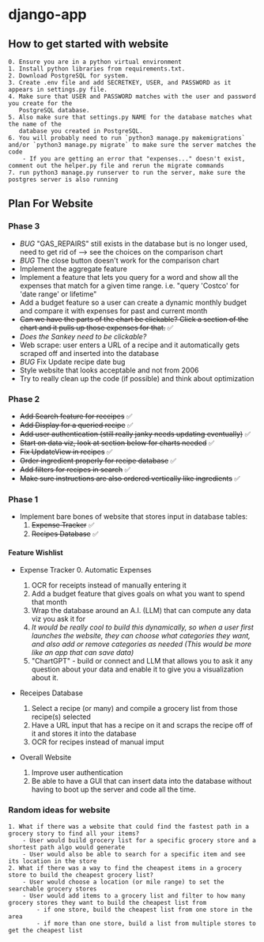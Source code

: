 # django-app

## How to get started with website

    0. Ensure you are in a python virtual environment
    1. Install python libraries from requirements.txt.
    2. Download PostgreSQL for system.
    3. Create .env file and add SECRETKEY, USER, and PASSWORD as it appears in settings.py file.
    4. Make sure that USER and PASSWORD matches with the user and password you create for the 
       PostgreSQL database.
    5. Also make sure that settings.py NAME for the database matches what the name of the 
       database you created in PostgreSQL.
    6. You will probably need to run `python3 manage.py makemigrations` and/or `python3 manage.py migrate` to make sure the server matches the code
        - If you are getting an error that "expenses..." doesn't exist, comment out the helper.py file and rerun the migrate commands
    7. run python3 manage.py runserver to run the server, make sure the postgres server is also running

## Plan For Website

### Phase 3
 - *BUG* "GAS_REPAIRS" still exists in the database but is no longer used, need to get rid of --> see the choices on the comparison chart
 - *BUG* The close button doesn't work for the comparison chart
 - Implement the aggregate feature
 - Implement a feature that lets you query for a word and show all the expenses that match for a given time range. i.e. "query 'Costco' for 'date range' or lifetime"
 - Add a budget feature so a user can create a dynamic monthly budget and compare it with expenses for past and current month
 - ~~Can we have the parts of the chart be clickable? Click a section of the chart and it pulls up those expenses for that.~~ :white_check_mark:
 - *Does the Sankey need to be clickable?*
 - Web scrape: user enters a URL of a recipe and it automatically gets scraped off and inserted into the database
 - *BUG* Fix Update recipe date bug
 - Style website that looks acceptable and not from 2006
 - Try to really clean up the code (if possible) and think about optimization

### Phase 2
 - ~~Add Search feature for receipes~~ :white_check_mark:
 - ~~Add Display for a queried recipe~~ :white_check_mark:
 - ~~Add user authentication (still really janky needs updating eventually)~~ :white_check_mark:
 - ~~Start on data viz, look at section below for charts needed~~ :white_check_mark:
 - ~~Fix UpdateView in recipes~~ :white_check_mark:
 - ~~Order ingredient properly for recipe database~~ :white_check_mark:
 - ~~Add filters for recipes in search~~ :white_check_mark:
 - ~~Make sure instructions are also ordered vertically like ingredients~~ :white_check_mark:

### Phase 1
 - Implement bare bones of website that stores input in database tables:
    1. ~~Expense Tracker~~ :white_check_mark:
    2. ~~Recipes Database~~ :white_check_mark:

#### Feature Wishlist

- Expense Tracker
    0. Automatic Expenses
    1. OCR for receipts instead of manually entering it
    2. Add a budget feature that gives goals on what you want to spend that month
    3. Wrap the database around an A.I. (LLM) that can compute any data viz you ask it for
    4. *It would be really cool to build this dynamically, so when a user first launches the website, they can choose what categories they want, and also add or remove categories as needed (This would be more like an app that can save data)*
    5. "ChartGPT" - build or connect and LLM that allows you to ask it any question about your data and enable it to give you a visualization about it.

- Receipes Database
    1. Select a recipe (or many) and compile a grocery list from those recipe(s) selected
    2. Have a URL input that has a recipe on it and scraps the recipe off of it and stores it into the database 
    3. OCR for recipes instead of manual imput

- Overall Website
    1. Improve user authentication
    2. Be able to have a GUI that can insert data into the database without having to boot up the server and code all the time.

### Random ideas for website

    1. What if there was a website that could find the fastest path in a grocery story to find all your items?
        - User would build grocery list for a specific grocery store and a shortest path algo would generate
        - User would also be able to search for a specific item and see its location in the store
    2. What if there was a way to find the cheapest items in a grocery store to build the cheapest grocery list?
        - User would choose a location (or mile range) to set the searchable grocery stores
        - User would add items to a grocery list and filter to how many grocery stores they want to build the cheapest list from
            - if one store, build the cheapest list from one store in the area
            - if more than one store, build a list from multiple stores to get the cheapest list